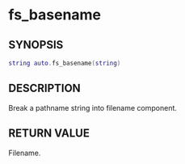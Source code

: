 # fs_basename

## SYNOPSIS

```lua
string auto.fs_basename(string)
```

## DESCRIPTION

Break a pathname string into filename component.

## RETURN VALUE

Filename.
